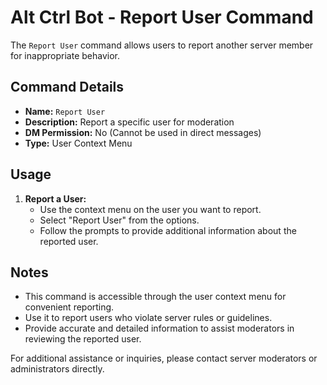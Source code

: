 # Alt Ctrl Bot - Report User Command

The `Report User` command allows users to report another server member for inappropriate behavior.

## Command Details

-   **Name:** `Report User`
-   **Description:** Report a specific user for moderation
-   **DM Permission:** No (Cannot be used in direct messages)
-   **Type:** User Context Menu

## Usage

1. **Report a User:**
    - Use the context menu on the user you want to report.
    - Select "Report User" from the options.
    - Follow the prompts to provide additional information about the reported user.

## Notes

-   This command is accessible through the user context menu for convenient reporting.
-   Use it to report users who violate server rules or guidelines.
-   Provide accurate and detailed information to assist moderators in reviewing the reported user.

For additional assistance or inquiries, please contact server moderators or administrators directly.
